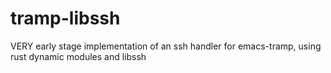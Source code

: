 # tramp-libssh
VERY early stage implementation of an ssh handler for emacs-tramp, using rust dynamic modules and libssh
